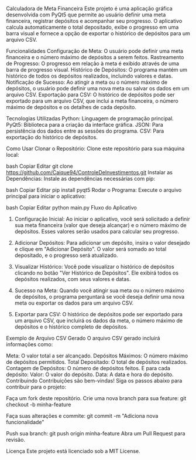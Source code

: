 Calculadora de Meta Financeira
Este projeto é uma aplicação gráfica desenvolvida com PyQt5 que permite ao usuário definir uma meta financeira, registrar depósitos e acompanhar seu progresso. O aplicativo calcula automaticamente o total depositado, exibe o progresso em uma barra visual e fornece a opção de exportar o histórico de depósitos para um arquivo CSV.

Funcionalidades
Configuração de Meta: O usuário pode definir uma meta financeira e o número máximo de depósitos a serem feitos.
Rastreamento de Progresso: O progresso em relação à meta é exibido através de uma barra de progresso visual.
Histórico de Depósitos: O programa mantém um histórico de todos os depósitos realizados, incluindo valores e datas.
Notificação de Sucesso: Ao atingir a meta ou o número máximo de depósitos, o usuário pode definir uma nova meta ou salvar os dados em um arquivo CSV.
Exportação para CSV: O histórico de depósitos pode ser exportado para um arquivo CSV, que inclui a meta financeira, o número máximo de depósitos e os detalhes de cada depósito.

Tecnologias Utilizadas
Python: Linguagem de programação principal.
PyQt5: Biblioteca para a criação da interface gráfica.
JSON: Para persistência dos dados entre as sessões do programa.
CSV: Para exportação do histórico de depósitos.

Como Usar
Clonar o Repositório: Clone este repositório para sua máquina local:

bash
Copiar
Editar
git clone https://github.com/Caique94/ControleDeInvestimentos.git
Instalar as Dependências: Instale as dependências necessárias com pip:

bash
Copiar
Editar
pip install pyqt5
Rodar o Programa: Execute o arquivo principal para iniciar o aplicativo:

bash
Copiar
Editar
python main.py
Fluxo do Aplicativo
1. Configuração Inicial:
Ao iniciar o aplicativo, você será solicitado a definir sua meta financeira (valor que deseja alcançar) e o número máximo de depósitos. Esses valores serão usados para calcular seu progresso.

2. Adicionar Depósitos:
Para adicionar um depósito, insira o valor desejado e clique em "Adicionar Depósito". O valor será somado ao total depositado, e o progresso será atualizado.

3. Visualizar Histórico:
Você pode visualizar o histórico de depósitos clicando no botão "Ver Histórico de Depósitos". Ele exibirá todos os depósitos realizados, com seus valores e datas.

4. Sucesso na Meta:
Quando você atingir sua meta ou o número máximo de depósitos, o programa perguntará se você deseja definir uma nova meta ou exportar os dados para um arquivo CSV.

5. Exportar para CSV:
O histórico de depósitos pode ser exportado para um arquivo CSV, que incluirá os dados da meta, o número máximo de depósitos e o histórico completo de depósitos.

Exemplo de Arquivo CSV Gerado
O arquivo CSV gerado incluirá informações como:

Meta: O valor total a ser alcançado.
Depósitos Máximos: O número máximo de depósitos permitidos.
Total Depositado: O total de depósitos realizados.
Contagem de Depósitos: O número de depósitos feitos.
E para cada depósito:
Valor: O valor do depósito.
Data: A data e hora do depósito.
Contribuindo
Contribuições são bem-vindas! Siga os passos abaixo para contribuir para o projeto:

Faça um fork deste repositório.
Crie uma nova branch para sua feature:
git checkout -b minha-feature

Faça suas alterações e commite:
git commit -m "Adiciona nova funcionalidade"

Push sua branch:
git push origin minha-feature
Abra um Pull Request para revisão.

Licença
Este projeto está licenciado sob a MIT License.

